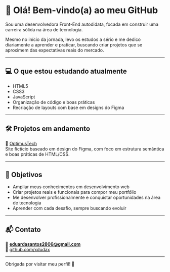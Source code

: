 # 👋 Olá! Bem-vindo(a) ao meu GitHub

Sou uma desenvolvedora Front-End autodidata, focada em construir uma carreira sólida na área de tecnologia.

Mesmo no início da jornada, levo os estudos a sério e me dedico diariamente a aprender e praticar, buscando criar projetos que se aproximem das expectativas reais do mercado.

---

## 💻 O que estou estudando atualmente

- HTML5
- CSS3
- JavaScript
- Organização de código e boas práticas
- Recriação de layouts com base em designs do Figma

---

## 🛠️ Projetos em andamento

🔹 [OptimusTech](https://github.com/xdudax/OptimusTech)  
Site fictício baseado em design do Figma, com foco em estrutura semântica e boas práticas de HTML/CSS.

---

## 🌱 Objetivos

- Ampliar meus conhecimentos em desenvolvimento web
- Criar projetos reais e funcionais para compor meu portfólio
- Me desenvolver profissionalmente e conquistar oportunidades na área de tecnologia
- Aprender com cada desafio, sempre buscando evoluir

---

## 📬 Contato

📧 **eduardasantos2806@gmail.com**  
🔗 [github.com/xdudax](https://github.com/xdudax)

---

Obrigada por visitar meu perfil! 🚀
